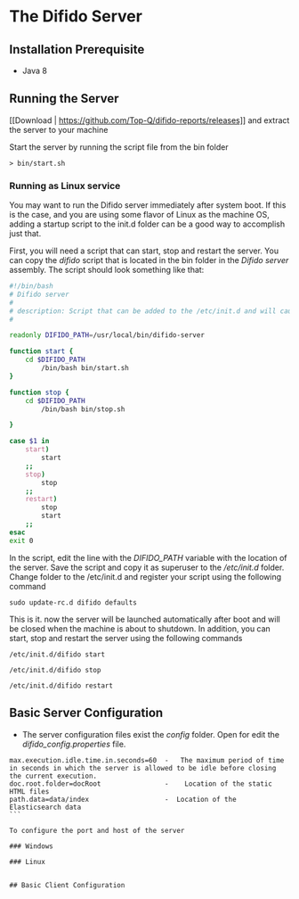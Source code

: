 # The Difido Server

## Installation Prerequisite

* Java 8

## Running the Server
[[Download | https://github.com/Top-Q/difido-reports/releases]] and extract the server to your machine 

Start the server by running the script file from the bin folder

~~~
> bin/start.sh
~~~

### Running as Linux service
You may want to run the Difido server immediately after system boot. If this is the case, and you are using some flavor of Linux as the machine OS, adding a startup script to the init.d folder can be a good way to accomplish just that. 

First, you will need a script that can start, stop and restart the server. You can copy the _difido_ script that is located in the bin folder in the _Difido server_ assembly. The script should look something like that:

~~~~sh
#!/bin/bash
# Difido server
#
# description: Script that can be added to the /etc/init.d and will cause the server to run at the init stage. In additions, allows to use the start, stop and restart services. 
# 

readonly DIFIDO_PATH=/usr/local/bin/difido-server

function start {
	cd $DIFIDO_PATH
        /bin/bash bin/start.sh
}

function stop {
	cd $DIFIDO_PATH
        /bin/bash bin/stop.sh

}

case $1 in
    start)
	    start
    ;;
    stop)
	    stop
    ;;
    restart)
	    stop
        start 
    ;;
esac
exit 0

~~~~

In the script, edit the line with the _DIFIDO_PATH_ variable with the location of the server. Save the script and copy it as superuser to the _/etc/init.d_ folder.
Change folder to the /etc/init.d and register your script using the following command

`````
sudo update-rc.d difido defaults
`````

This is it. now the server will be launched automatically after boot and will be closed when the machine is about to shutdown.
In addition, you can start, stop and restart the server using the following commands

``````
/etc/init.d/difido start
``````
``````
/etc/init.d/difido stop
``````
``````
/etc/init.d/difido restart
``````

## Basic Server Configuration

* The server configuration files exist the _config_ folder. Open for edit the _difido_config.properties_ file.

~~~~
max.execution.idle.time.in.seconds=60  -   The maximum period of time in seconds in which the server is allowed to be idle before closing the current execution.
doc.root.folder=docRoot                -    Location of the static HTML files 
path.data=data/index                   -  Location of the Elasticsearch data
```

To configure the port and host of the server

### Windows

### Linux


## Basic Client Configuration
